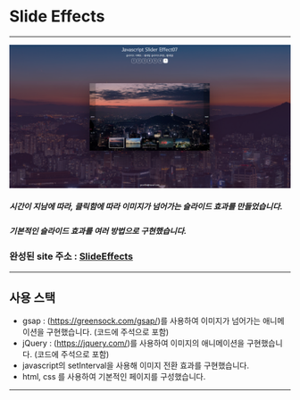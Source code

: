 # Slide Effects
-------------------------------

![slideEffects 썸네일이미지](/img/slide_thumb.PNG)

##### 시간이 지남에 따라, 클릭함에 따라 이미지가 넘어가는 슬라이드 효과를 만들었습니다.    
##### 기본적인 슬라이드 효과를 여러 방법으로 구현했습니다.

### 완성된 site 주소 : [SlideEffects][slidelink]
[slidelink]: https://dlgnsrb227.github.io/web2023/javascript/slider/sliderEffect07.html "go slideEffects"

------------------------------
## 사용 스택
- gsap : (https://greensock.com/gsap/)를 사용하여 이미지가 넘어가는 애니메이션을 구현했습니다. (코드에 주석으로 포함)
- jQuery : (https://jquery.com/)를 사용하여 이미지의 애니메이션을 구현했습니다. (코드에 주석으로 포함)
- javascript의 setInterval을 사용해 이미지 전환 효과를 구현했습니다.
- html, css 를 사용하여 기본적인 페이지를 구성했습니다.

-----------------------------------
